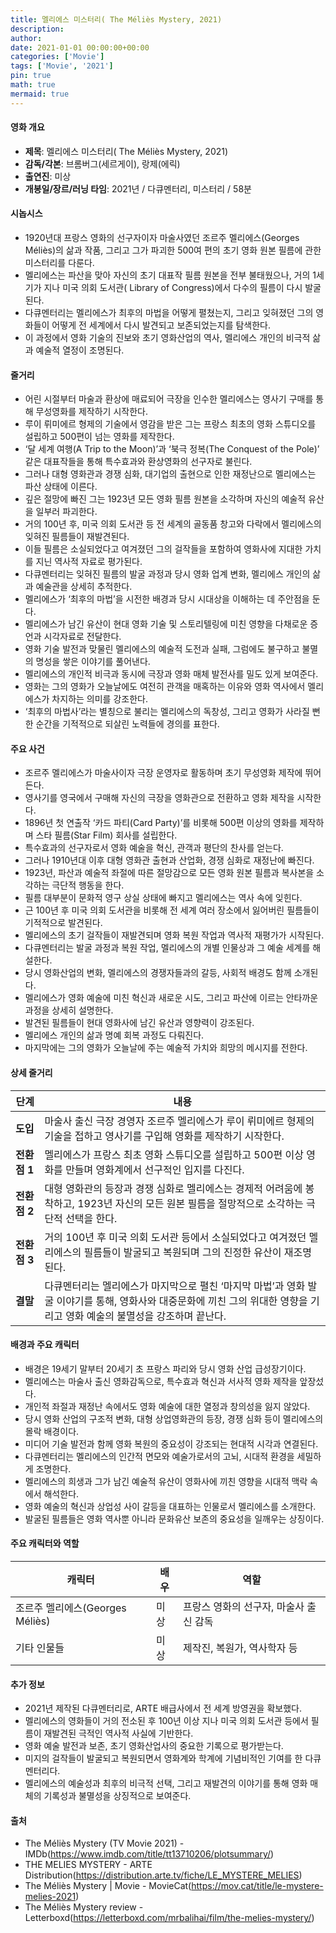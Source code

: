 ```yaml
---
title: 멜리에스 미스터리( The Méliès Mystery, 2021)
description: 
author: 
date: 2021-01-01 00:00:00+00:00
categories: ['Movie']
tags: ['Movie', '2021']
pin: true
math: true
mermaid: true
---
```

#### 영화 개요

- **제목**: 멜리에스 미스터리( The Méliès Mystery, 2021)  
- **감독/각본**: 브롬버그(세르게이), 랑제(에릭)  
- **출연진**: 미상  
- **개봉일/장르/러닝 타임**: 2021년 / 다큐멘터리, 미스터리 / 58분  

#### 시놉시스

- 1920년대 프랑스 영화의 선구자이자 마술사였던 조르주 멜리에스(Georges Méliès)의 삶과 작품, 그리고 그가 파괴한 500여 편의 초기 영화 원본 필름에 관한 미스터리를 다룬다.  
- 멜리에스는 파산을 맞아 자신의 초기 대표작 필름 원본을 전부 불태웠으나, 거의 1세기가 지나 미국 의회 도서관( Library of Congress)에서 다수의 필름이 다시 발굴된다.  
- 다큐멘터리는 멜리에스가 최후의 마법을 어떻게 펼쳤는지, 그리고 잊혀졌던 그의 영화들이 어떻게 전 세계에서 다시 발견되고 보존되었는지를 탐색한다.  
- 이 과정에서 영화 기술의 진보와 초기 영화산업의 역사, 멜리에스 개인의 비극적 삶과 예술적 열정이 조명된다.  

#### 줄거리

- 어린 시절부터 마술과 환상에 매료되어 극장을 인수한 멜리에스는 영사기 구매를 통해 무성영화를 제작하기 시작한다.  
- 루이 뤼미에르 형제의 기술에서 영감을 받은 그는 프랑스 최초의 영화 스튜디오를 설립하고 500편이 넘는 영화를 제작한다.  
- ‘달 세계 여행(A Trip to the Moon)’과 ‘북극 정복(The Conquest of the Pole)’ 같은 대표작들을 통해 특수효과와 환상영화의 선구자로 불린다.  
- 그러나 대형 영화관과 경쟁 심화, 대기업의 출현으로 인한 재정난으로 멜리에스는 파산 상태에 이른다.  
- 깊은 절망에 빠진 그는 1923년 모든 영화 필름 원본을 소각하며 자신의 예술적 유산을 일부러 파괴한다.  
- 거의 100년 후, 미국 의회 도서관 등 전 세계의 골동품 창고와 다락에서 멜리에스의 잊혀진 필름들이 재발견된다.  
- 이들 필름은 소실되었다고 여겨졌던 그의 걸작들을 포함하여 영화사에 지대한 가치를 지닌 역사적 자료로 평가된다.  
- 다큐멘터리는 잊혀진 필름의 발굴 과정과 당시 영화 업계 변화, 멜리에스 개인의 삶과 예술관을 상세히 추적한다.  
- 멜리에스가 ‘최후의 마법’을 시전한 배경과 당시 시대상을 이해하는 데 주안점을 둔다.  
- 멜리에스가 남긴 유산이 현대 영화 기술 및 스토리텔링에 미친 영향을 다채로운 증언과 시각자료로 전달한다.  
- 영화 기술 발전과 맞물린 멜리에스의 예술적 도전과 실패, 그럼에도 불구하고 불멸의 명성을 쌓은 이야기를 풀어낸다.  
- 멜리에스의 개인적 비극과 동시에 극장과 영화 매체 발전사를 밀도 있게 보여준다.  
- 영화는 그의 영화가 오늘날에도 여전히 관객을 매혹하는 이유와 영화 역사에서 멜리에스가 차지하는 의미를 강조한다.  
- ‘최후의 마법사’라는 별칭으로 불리는 멜리에스의 독창성, 그리고 영화가 사라질 뻔한 순간을 기적적으로 되살린 노력들에 경의를 표한다.  

#### 주요 사건

- 조르주 멜리에스가 마술사이자 극장 운영자로 활동하며 초기 무성영화 제작에 뛰어든다.  
- 영사기를 영국에서 구매해 자신의 극장을 영화관으로 전환하고 영화 제작을 시작한다.  
- 1896년 첫 연출작 ‘카드 파티(Card Party)’를 비롯해 500편 이상의 영화를 제작하며 스타 필름(Star Film) 회사를 설립한다.  
- 특수효과의 선구자로서 영화 예술을 혁신, 관객과 평단의 찬사를 얻는다.  
- 그러나 1910년대 이후 대형 영화관 출현과 산업화, 경쟁 심화로 재정난에 빠진다.  
- 1923년, 파산과 예술적 좌절에 따른 절망감으로 모든 영화 원본 필름과 복사본을 소각하는 극단적 행동을 한다.  
- 필름 대부분이 문화적 영구 상실 상태에 빠지고 멜리에스는 역사 속에 잊힌다.  
- 근 100년 후 미국 의회 도서관을 비롯해 전 세계 여러 장소에서 잃어버린 필름들이 기적적으로 발견된다.  
- 멜리에스의 초기 걸작들이 재발견되며 영화 복원 작업과 역사적 재평가가 시작된다.  
- 다큐멘터리는 발굴 과정과 복원 작업, 멜리에스의 개별 인물상과 그 예술 세계를 해설한다.  
- 당시 영화산업의 변화, 멜리에스의 경쟁자들과의 갈등, 사회적 배경도 함께 소개된다.  
- 멜리에스가 영화 예술에 미친 혁신과 새로운 시도, 그리고 파산에 이르는 안타까운 과정을 상세히 설명한다.  
- 발견된 필름들이 현대 영화사에 남긴 유산과 영향력이 강조된다.  
- 멜리에스 개인의 삶과 명예 회복 과정도 다뤄진다.  
- 마지막에는 그의 영화가 오늘날에 주는 예술적 가치와 희망의 메시지를 전한다.  

#### 상세 줄거리

| **단계**   | **내용**                                                                                                          |
|------------|------------------------------------------------------------------------------------------------------------------|
| **도입**    | 마술사 출신 극장 경영자 조르주 멜리에스가 루이 뤼미에르 형제의 기술을 접하고 영사기를 구입해 영화를 제작하기 시작한다.          |
| **전환점 1** | 멜리에스가 프랑스 최초 영화 스튜디오를 설립하고 500편 이상 영화를 만들며 영화계에서 선구적인 입지를 다진다.                                            |
| **전환점 2** | 대형 영화관의 등장과 경쟁 심화로 멜리에스는 경제적 어려움에 봉착하고, 1923년 자신의 모든 원본 필름을 절망적으로 소각하는 극단적 선택을 한다.                      |
| **전환점 3** | 거의 100년 후 미국 의회 도서관 등에서 소실되었다고 여겨졌던 멜리에스의 필름들이 발굴되고 복원되며 그의 진정한 유산이 재조명된다.                                |
| **결말**    | 다큐멘터리는 멜리에스가 마지막으로 펼친 ‘마지막 마법’과 영화 발굴 이야기를 통해, 영화사와 대중문화에 끼친 그의 위대한 영향을 기리고 영화 예술의 불멸성을 강조하며 끝난다. |

#### 배경과 주요 캐릭터

- 배경은 19세기 말부터 20세기 초 프랑스 파리와 당시 영화 산업 급성장기이다.  
- 멜리에스는 마술사 출신 영화감독으로, 특수효과 혁신과 서사적 영화 제작을 앞장섰다.  
- 개인적 좌절과 재정난 속에서도 영화 예술에 대한 열정과 창의성을 잃지 않았다.  
- 당시 영화 산업의 구조적 변화, 대형 상업영화관의 등장, 경쟁 심화 등이 멜리에스의 몰락 배경이다.  
- 미디어 기술 발전과 함께 영화 복원의 중요성이 강조되는 현대적 시각과 연결된다.  
- 다큐멘터리는 멜리에스의 인간적 면모와 예술가로서의 고뇌, 시대적 환경을 세밀하게 조명한다.  
- 멜리에스의 희생과 그가 남긴 예술적 유산이 영화사에 끼친 영향을 시대적 맥락 속에서 해석한다.  
- 영화 예술의 혁신과 상업성 사이 갈등을 대표하는 인물로서 멜리에스를 소개한다.  
- 발굴된 필름들은 영화 역사뿐 아니라 문화유산 보존의 중요성을 일깨우는 상징이다.  

#### 주요 캐릭터와 역할

| **캐릭터**        | **배우** | **역할**          |
|-------------------|----------|-------------------|
| 조르주 멜리에스(Georges Méliès) | 미상     | 프랑스 영화의 선구자, 마술사 출신 감독  |
| 기타 인물들         | 미상     | 제작진, 복원가, 역사학자 등                   |

#### 추가 정보

- 2021년 제작된 다큐멘터리로, ARTE 배급사에서 전 세계 방영권을 확보했다.  
- 멜리에스의 영화들이 거의 전소된 후 100년 이상 지나 미국 의회 도서관 등에서 필름이 재발견된 극적인 역사적 사실에 기반한다.  
- 영화 예술 발전과 보존, 초기 영화산업사의 중요한 기록으로 평가받는다.  
- 미지의 걸작들이 발굴되고 복원되면서 영화계와 학계에 기념비적인 기여를 한 다큐멘터리다.  
- 멜리에스의 예술성과 최후의 비극적 선택, 그리고 재발견의 이야기를 통해 영화 매체의 기록성과 불멸성을 상징적으로 보여준다.  

#### 출처

- The Méliès Mystery (TV Movie 2021) - IMDb(https://www.imdb.com/title/tt13710206/plotsummary/)  
- THE MELIES MYSTERY - ARTE Distribution(https://distribution.arte.tv/fiche/LE_MYSTERE_MELIES)  
- The Méliès Mystery | Movie - MovieCat(https://mov.cat/title/le-mystere-melies-2021)  
- The Méliès Mystery review - Letterboxd(https://letterboxd.com/mrbalihai/film/the-melies-mystery/)
